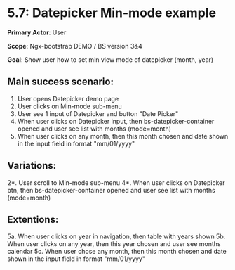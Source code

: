 5.7: Datepicker Min-mode example
===============================
**Primary Actor**: User

**Scope**: Ngx-bootstrap DEMO / BS version 3&4

**Goal**: Show user how to set min view mode of datepicker (month, year)

Main success scenario:
----------------------
1. User opens Datepicker demo page
2. User clicks on Min-mode sub-menu
3. User see 1 input of Datepicker and button "Date Picker"
4. When user clicks on Datepicker input, then bs-datepicker-container opened and user see list with months (mode=month)
5. When user clicks on any month, then this month chosen and date shown in the input field in format "mm/01/yyyy"

Variations:
-----------
2*. User scroll to Min-mode sub-menu
4*. When user clicks on Datepicker btn, then bs-datepicker-container opened and user see list with months (mode=month)

Extentions:
-----------
5a. When user clicks on year in navigation, then table with years shown
5b. When user clicks on any year, then this year chosen and user see months calendar
5c. When user chose any month, then this month chosen and date shown in the input field in format "mm/01/yyyy"

